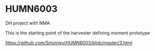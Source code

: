 # HUMN6003
DH project with NMA

This is the starting point of the harvester defining moment prototype

https://github.com/Sminney/HUMN6003/blob/master/3.html
